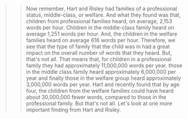 >> Now remember, Hart and Risley had families of a professional status,
middle-class, or welfare. And what they found was that, children from
professional families heard, on average, 2,153 words per hour. Children in the
middle-class family heard on average 1,251 words per hour. And, the children in
the welfare families heard on average 616 words per hour. Therefore, we see
that the type of family that the child was in had a great impact on the overall
number of words that they heard. But, that's not all. That means that, for
children in a professional family they had approximately 11,000,000 words per
year. those in the middle class family heard approximately 6,000,000 per year
and finally those in the welfare group heard approximately 3,000,000 words per
year. Hart and recently found that by age four, the children from the welfare
families could have heard about 30,000,000 fewer words, compared to those in
the professional family. But that's not all. Let's look at one more important
finding from Hart and Risley.
